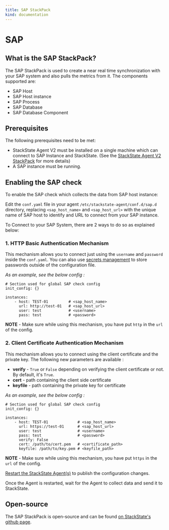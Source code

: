 ```yaml
---
title: SAP StackPack
kind: documentation
---
```


# SAP

## What is the SAP StackPack?

The SAP StackPack is used to create a near real time synchronization with your SAP system and also pulls the metrics from it. The components supported are:

* SAP Host
* SAP Host instance
* SAP Process
* SAP Database
* SAP Database Component

## Prerequisites

The following prerequisites need to be met:

* StackState Agent V2 must be installed on a single machine which can connect to SAP Instance and StackState. \(See the [StackState Agent V2 StackPack](agent.md) for more details\)
* A SAP instance must be running.

## Enabling the SAP check

To enable the SAP check which collects the data from SAP host instance:

Edit the `conf.yaml` file in your agent `/etc/stackstate-agent/conf.d/sap.d` directory, replacing `<sap_host_name>` and `<sap_host_url>` with the unique name of SAP host to identify and URL to connect from your SAP instance.

To Connect to your SAP System, there are 2 ways to do so as explained below:

### 1. HTTP Basic Authentication Mechanism

This mechanism allows you to connect just using the `username` and `password` inside the `conf.yaml`. You can also use [secrets management](/configure/security/secrets_management.md) to store passwords outside of the configuration file.

_As an example, see the below config :_

```text
# Section used for global SAP check config
init_config: {}

instances:
    - host: TEST-01         # <sap_host_name>
      url: http://test-01   # <sap_host_url>   
      user: test            # <username>
      pass: test            # <password>
```

**NOTE** - Make sure while using this mechanism, you have put `http` in the `url` of the config.

### 2. Client Certificate Authentication Mechanism

This mechanism allows you to connect using the client certificate and the private key. The following new parameters are available :

* **verify** - `True` or `False` depending on verifying the client certificate or not. By default, it's `True`.
* **cert** - path containing the client side certificate
* **keyfile** - path containing the private key for certificate

_As an example, see the below config :_

```text
# Section used for global SAP check config
init_config: {}

instances:
    - host: TEST-01             # <sap_host_name>
      url: https://test-01      # <sap_host_url>   
      user: test                # <username>
      pass: test                # <password>
      verify: False
      cert: /path/to/cert.pem   # <certificate_path>
      keyfile: /path/to/key.pem # <keyfile_path>
```

**NOTE** - Make sure while using this mechanism, you have put `https` in the `url` of the config.

[Restart the StackState Agent\(s\)](/stackpacks/integrations/agent.md#start-stop-restart-the-stackstate-agent) to publish the configuration changes.

Once the Agent is restarted, wait for the Agent to collect data and send it to StackState.

## Open-source

The SAP StackPack is open-source and can be found [on StackState's github page](https://github.com/StackVista/stackpack-sap).


